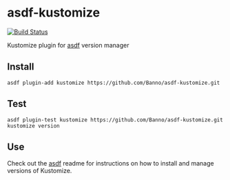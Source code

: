 # asdf-kustomize

[![Build Status](https://travis-ci.com/Banno/asdf-kustomize.svg?branch=master)](https://travis-ci.com/Banno/asdf-kustomize)

Kustomize plugin for [asdf](https://github.com/asdf-vm/asdf) version manager

## Install

```
asdf plugin-add kustomize https://github.com/Banno/asdf-kustomize.git
```

## Test

```
asdf plugin-test kustomize https://github.com/Banno/asdf-kustomize.git kustomize version
```

## Use

Check out the [asdf](https://github.com/asdf-vm/asdf) readme for instructions on how to install and manage versions of Kustomize.
